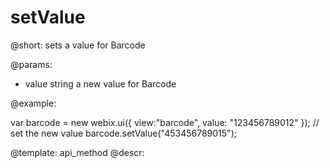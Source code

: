 setValue
=============

@short:
	sets a value for Barcode

@params:

- value			string			a new value for Barcode 


@example:

var barcode = new webix.ui({
   view:"barcode",
   value: "123456789012"
});
// set the new value
barcode.setValue("453456789015");

@template:	api_method
@descr:

